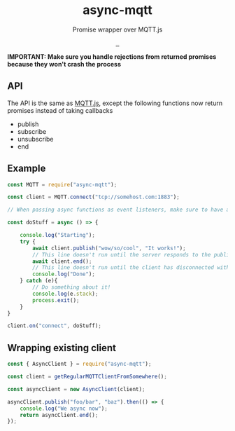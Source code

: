<h1 align="center">async-mqtt</h1>
<p align="center">Promise wrapper over MQTT.js</p>
<p align="center">
<a href="https://github.com/mqttjs/async-mqtt">
    <img alt="" src="https://david-dm.org/mqttjs/async-mqtt.svg?style=flat-square">
</a>
<a href="https://www.npmjs.com/package/async-mqtt">
    <img alt="" src="https://img.shields.io/npm/dt/async-mqtt.svg?style=flat-square">
</a>
<a href="https://www.npmjs.com/package/async-mqtt">
    <img alt="" src="https://img.shields.io/npm/v/async-mqtt.svg?style=flat-square">
</a>
<br>
<a href="https://github.com/mqttjs/async-mqtt">
    <img alt="" src="https://img.shields.io/badge/code%20style-standard-brightgreen.svg?style=flat-square">
</a>
</p>

**IMPORTANT: Make sure you handle rejections from returned promises because they won't crash the process**

## API

The API is the same as [MQTT.js](https://github.com/mqttjs/MQTT.js#api), except the following functions now return promises instead of taking callbacks

- publish
- subscribe
- unsubscribe
- end


## Example

```javascript
const MQTT = require("async-mqtt");

const client = MQTT.connect("tcp://somehost.com:1883");

// When passing async functions as event listeners, make sure to have a try catch block

const doStuff = async () => {

	console.log("Starting");
	try {
		await client.publish("wow/so/cool", "It works!");
		// This line doesn't run until the server responds to the publish
		await client.end();
		// This line doesn't run until the client has disconnected without error
		console.log("Done");
	} catch (e){
		// Do something about it!
		console.log(e.stack);
		process.exit();
	}
}

client.on("connect", doStuff);
```

## Wrapping existing client

```javascript
const { AsyncClient } = require("async-mqtt");

const client = getRegularMQTTClientFromSomewhere();

const asyncClient = new AsyncClient(client);

asyncClient.publish("foo/bar", "baz").then(() => {
	console.log("We async now");
	return asyncClient.end();
});
```
